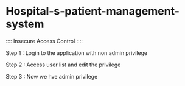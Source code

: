 # Hospital-s-patient-management-system

:::: Insecure Access Control ::::

Step 1 : Login to the application with non admin privilege 

Step 2 : Access user list and edit the privilege

Step 3 : Now we hve admin privilege
